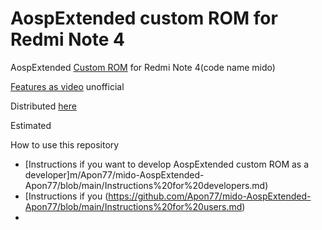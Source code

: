 AospExtended custom ROM for Redmi Note 4
==============================

AospExtended [Custom ROM](https://beebom.com/best-custom-roms-android-phones/) for Redmi Note 4(code name mido)

[Features as video](https://www.youtube.com/watch?v=KuQ9jIVmOXY) unofficial




Distributed [here](https://t.me/rn4downloads/4885)


Estimated 

How to use this repository


* [Instructions if you want to develop AospExtended custom ROM as a developer]m/Apon77/mido-AospExtended-Apon77/blob/main/Instructions%20for%20developers.md)
* [Instructions if you (https://github.com/Apon77/mido-AospExtended-Apon77/blob/main/Instructions%20for%20users.md)
* 

